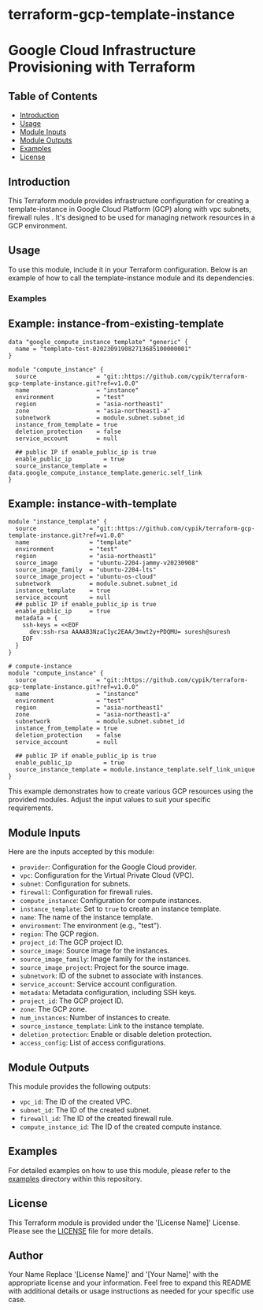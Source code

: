 # terraform-gcp-template-instance
# Google Cloud Infrastructure Provisioning with Terraform

## Table of Contents

- [Introduction](#introduction)
- [Usage](#usage)
- [Module Inputs](#module-inputs)
- [Module Outputs](#module-outputs)
- [Examples](#examples)
- [License](#license)


## Introduction

This Terraform module provides infrastructure configuration for creating a template-instance in Google Cloud Platform (GCP) along with vpc subnets, firewall rules . It's designed to be used for managing network resources in a GCP environment.


## Usage

To use this module, include it in your Terraform configuration. Below is an example of how to call the template-instance module and its dependencies.
### Examples

## Example: instance-from-existing-template
```hcl
data "google_compute_instance_template" "generic" {
  name = "template-test-020230919082713685100000001"
}

module "compute_instance" {
  source                 = "git::https://github.com/cypik/terraform-gcp-template-instance.git?ref=v1.0.0"
  name                   = "instance"
  environment            = "test"
  region                 = "asia-northeast1"
  zone                   = "asia-northeast1-a"
  subnetwork             = module.subnet.subnet_id
  instance_from_template = true
  deletion_protection    = false
  service_account        = null

  ## public IP if enable_public_ip is true
  enable_public_ip         = true
  source_instance_template = data.google_compute_instance_template.generic.self_link
}
```

## Example: instance-with-template
```hcl
module "instance_template" {
  source               = "git::https://github.com/cypik/terraform-gcp-template-instance.git?ref=v1.0.0"
  name                 = "template"
  environment          = "test"
  region               = "asia-northeast1"
  source_image         = "ubuntu-2204-jammy-v20230908"
  source_image_family  = "ubuntu-2204-lts"
  source_image_project = "ubuntu-os-cloud"
  subnetwork           = module.subnet.subnet_id
  instance_template    = true
  service_account      = null
  ## public IP if enable_public_ip is true
  enable_public_ip     = true
  metadata = {
    ssh-keys = <<EOF
      dev:ssh-rsa AAAAB3NzaC1yc2EAA/3mwt2y+PDQMU= suresh@suresh
    EOF
  }
}

# compute-instance
module "compute_instance" {
  source                 = "git::https://github.com/cypik/terraform-gcp-template-instance.git?ref=v1.0.0"
  name                   = "instance"
  environment            = "test"
  region                 = "asia-northeast1"
  zone                   = "asia-northeast1-a"
  subnetwork             = module.subnet.subnet_id
  instance_from_template = true
  deletion_protection    = false
  service_account        = null

  ## public IP if enable_public_ip is true
  enable_public_ip         = true
  source_instance_template = module.instance_template.self_link_unique
}
```
This example demonstrates how to create various GCP resources using the provided modules. Adjust the input values to suit your specific requirements.

## Module Inputs

Here are the inputs accepted by this module:

- `provider`: Configuration for the Google Cloud provider.
- `vpc`: Configuration for the Virtual Private Cloud (VPC).
- `subnet`: Configuration for subnets.
- `firewall`: Configuration for firewall rules.
- `compute_instance`: Configuration for compute instances.
- `instance_template`: Set to `true` to create an instance template.
- `name`: The name of the instance template.
- `environment`: The environment (e.g., "test").
- `region`: The GCP region.
- `project_id`: The GCP project ID.
- `source_image`: Source image for the instances.
- `source_image_family`: Image family for the instances.
- `source_image_project`: Project for the source image.
- `subnetwork`: ID of the subnet to associate with instances.
- `service_account`: Service account configuration.
- `metadata`: Metadata configuration, including SSH keys.
- `project_id`: The GCP project ID.
- `zone`: The GCP zone.
- `num_instances`: Number of instances to create.
- `source_instance_template`: Link to the instance template.
- `deletion_protection`: Enable or disable deletion protection.
- `access_config`: List of access configurations.


## Module Outputs

This module provides the following outputs:

- `vpc_id`: The ID of the created VPC.
- `subnet_id`: The ID of the created subnet.
- `firewall_id`: The ID of the created firewall rule.
- `compute_instance_id`: The ID of the created compute instance.

## Examples
For detailed examples on how to use this module, please refer to the [examples](https://github.com/cypik/terraform-gcp-template-instance/blob/master/example) directory within this repository.

## License
This Terraform module is provided under the '[License Name]' License. Please see the [LICENSE](https://github.com/cypik/terraform-gcp-template-instance/blob/master/LICENSE) file for more details.

## Author
Your Name
Replace '[License Name]' and '[Your Name]' with the appropriate license and your information. Feel free to expand this README with additional details or usage instructions as needed for your specific use case.
